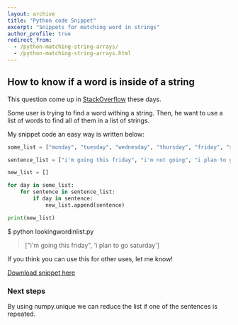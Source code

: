 ```yaml
---
layout: archive
title: "Python code Snippet"
excerpt: "Snippets for matching word in strings"
author_profile: true
redirect_from:
  - /python-matching-string-arrays/
  - /python-matching-string-arrays.html
---
```


## How to know if a word is inside of a string

This question come up in [StackOverflow](https://stackoverflow.com/questions/59658494/only-get-items-in-list-that-are-in-another-list) these days.

Some user is trying to find a word withing a string. Then, he want to use a list of words to find all of them in a list of strings.

My snippet code an easy way is written below:

```python
some_list = ["monday", "tuesday", "wednesday", "thursday", "friday", "saturday", "sunday"]

sentence_list = ["i'm going this friday", "i'm not going", "i plan to go saturday"]

new_list = []

for day in some_list:
    for sentence in sentence_list:
        if day in sentence:
            new_list.append(sentence)

print(new_list)
```

$ python lookingwordinlist.py
> ["i'm going this friday", 'i plan to go saturday']

If you think you can use this for other uses, let me know!

[Download snippet here](http://nicorl.github.io/files/lookingwordinlist.py)

### Next steps

By using numpy.unique we can reduce the list if one of the sentences is repeated.
